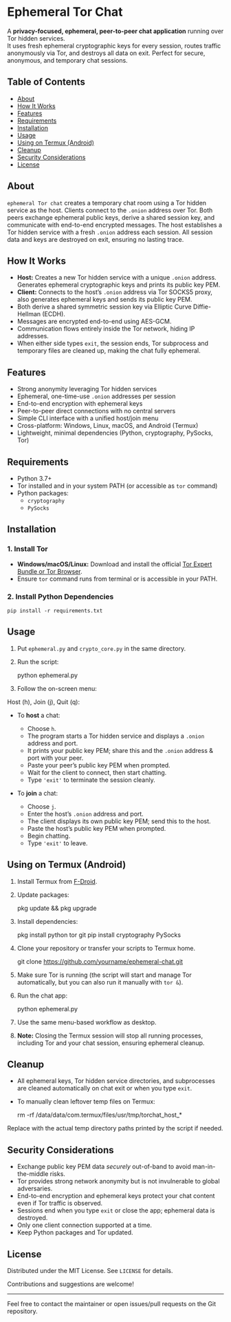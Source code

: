 # Ephemeral Tor Chat

A **privacy-focused, ephemeral, peer-to-peer chat application** running over Tor hidden services.  
It uses fresh ephemeral cryptographic keys for every session, routes traffic anonymously via Tor, and destroys all data on exit. Perfect for secure, anonymous, and temporary chat sessions.

## Table of Contents

- [About](#about)  
- [How It Works](#how-it-works)  
- [Features](#features)  
- [Requirements](#requirements)  
- [Installation](#installation)  
- [Usage](#usage)  
- [Using on Termux (Android)](#using-on-termux-android)  
- [Cleanup](#cleanup)  
- [Security Considerations](#security-considerations)  
- [License](#license)

## About

`ephemeral Tor chat` creates a temporary chat room using a Tor hidden service as the host. Clients connect to the `.onion` address over Tor. Both peers exchange ephemeral public keys, derive a shared session key, and communicate with end-to-end encrypted messages. The host establishes a Tor hidden service with a fresh `.onion` address each session. All session data and keys are destroyed on exit, ensuring no lasting trace.

## How It Works

- **Host:** Creates a new Tor hidden service with a unique `.onion` address. Generates ephemeral cryptographic keys and prints its public key PEM.  
- **Client:** Connects to the host’s `.onion` address via Tor SOCKS5 proxy, also generates ephemeral keys and sends its public key PEM.  
- Both derive a shared symmetric session key via Elliptic Curve Diffie-Hellman (ECDH).  
- Messages are encrypted end-to-end using AES-GCM.  
- Communication flows entirely inside the Tor network, hiding IP addresses.  
- When either side types `exit`, the session ends, Tor subprocess and temporary files are cleaned up, making the chat fully ephemeral.

## Features

- Strong anonymity leveraging Tor hidden services  
- Ephemeral, one-time-use `.onion` addresses per session  
- End-to-end encryption with ephemeral keys  
- Peer-to-peer direct connections with no central servers  
- Simple CLI interface with a unified host/join menu  
- Cross-platform: Windows, Linux, macOS, and Android (Termux)  
- Lightweight, minimal dependencies (Python, cryptography, PySocks, Tor)  

## Requirements

- Python 3.7+  
- Tor installed and in your system PATH (or accessible as `tor` command)  
- Python packages:
  - `cryptography`
  - `PySocks`  

## Installation

### 1. Install Tor

- **Windows/macOS/Linux:** Download and install the official [Tor Expert Bundle or Tor Browser](https://www.torproject.org/).  
- Ensure `tor` command runs from terminal or is accessible in your PATH.

### 2. Install Python Dependencies

    pip install -r requirements.txt


## Usage

1. Put `ephemeral.py` and `crypto_core.py` in the same directory.

2. Run the script:

   python ephemeral.py


3. Follow the on-screen menu:

Host (h), Join (j), Quit (q):

- To **host** a chat:
  - Choose `h`.
  - The program starts a Tor hidden service and displays a `.onion` address and port.
  - It prints your public key PEM; share this and the `.onion` address & port with your peer.
  - Paste your peer’s public key PEM when prompted.
  - Wait for the client to connect, then start chatting.
  - Type `'exit'` to terminate the session cleanly.

- To **join** a chat:
  - Choose `j`.
  - Enter the host’s `.onion` address and port.
  - The client displays its own public key PEM; send this to the host.
  - Paste the host’s public key PEM when prompted.
  - Begin chatting.
  - Type `'exit'` to leave.

## Using on Termux (Android)

1. Install Termux from [F-Droid](https://f-droid.org/en/packages/com.termux/).

2. Update packages:

   pkg update && pkg upgrade

3. Install dependencies:

   pkg install python tor git
   pip install cryptography PySocks


4. Clone your repository or transfer your scripts to Termux home.

   git clone https://github.com/yourname/ephemeral-chat.git


5. Make sure Tor is running (the script will start and manage Tor automatically, but you can also run it manually with `tor &`).

6. Run the chat app:
  
   python ephemeral.py


7. Use the same menu-based workflow as desktop.

8. **Note:** Closing the Termux session will stop all running processes, including Tor and your chat session, ensuring ephemeral cleanup.

## Cleanup

- All ephemeral keys, Tor hidden service directories, and subprocesses are cleaned automatically on chat exit or when you type `exit`.
- To manually clean leftover temp files on Termux:

   rm -rf /data/data/com.termux/files/usr/tmp/torchat_host_*


Replace with the actual temp directory paths printed by the script if needed.

## Security Considerations

- Exchange public key PEM data *securely* out-of-band to avoid man-in-the-middle risks.
- Tor provides strong network anonymity but is not invulnerable to global adversaries.
- End-to-end encryption and ephemeral keys protect your chat content even if Tor traffic is observed.
- Sessions end when you type `exit` or close the app; ephemeral data is destroyed.
- Only one client connection supported at a time.
- Keep Python packages and Tor updated.

## License

Distributed under the MIT License. See `LICENSE` for details.

Contributions and suggestions are welcome!

---

Feel free to contact the maintainer or open issues/pull requests on the Git repository.




   

